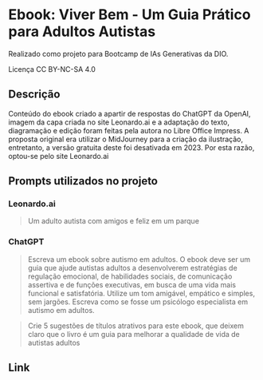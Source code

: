 # Ebook: Viver Bem - Um Guia Prático para Adultos Autistas
Realizado como projeto para Bootcamp de IAs Generativas da DIO.

Licença CC BY-NC-SA 4.0

## Descrição
Conteúdo do ebook criado a apartir de respostas do ChatGPT da OpenAI, imagem da capa criada no site Leonardo.ai e a adaptação do texto, diagramação e edição foram feitas pela autora no Libre Office Impress. 
A proposta original era utilizar o MidJourney para a criação da ilustração, entretanto, a versão gratuita deste foi desativada em 2023. Por esta razão, optou-se pelo site Leonardo.ai

## Prompts utilizados no projeto

### Leonardo.ai
> Um adulto autista com amigos e feliz em um parque

### ChatGPT
> Escreva um ebook sobre autismo em adultos. O ebook deve ser um guia que ajude autistas adultos a desenvolverem estratégias de regulação emocional, de habilidades sociais, de comunicação assertiva e de funções executivas, em busca de uma vida mais funcional e satisfatória. Utilize um tom amigável, empático e simples, sem jargões. Escreva como se fosse um psicólogo especialista em autismo em adultos.

> Crie 5 sugestões de títulos atrativos para este ebook, que deixem claro que o livro é um guia para melhorar a qualidade de vida de autistas adultos


## Link
